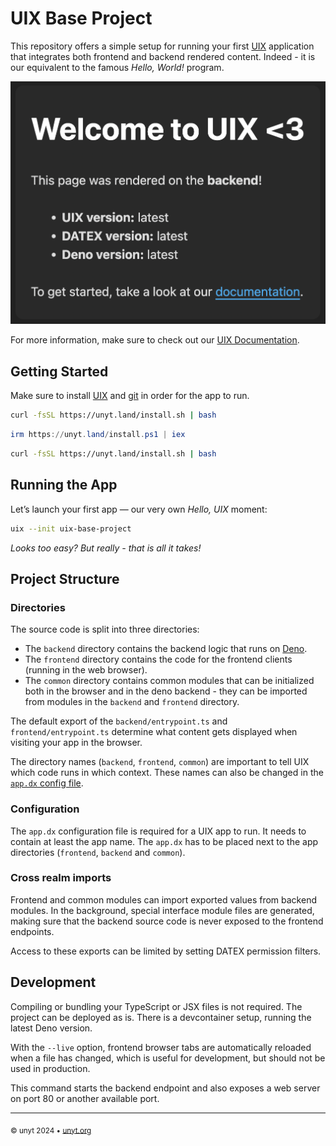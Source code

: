 # UIX Base Project

This repository offers a simple setup for running your first [UIX](https://github.com/unyt-org/uix) application that integrates both frontend and backend rendered content. Indeed - it is our equivalent to the famous *Hello, World!* program.

<img src=".github/res/welcome-banner.png">

For more information, make sure to check out our [UIX Documentation](https://docs.unyt.org/manual/uix/getting-started).

## Getting Started
Make sure to install [UIX](https://docs.unyt.org/manual/uix/getting-started) and [git](https://git-scm.com/downloads) in order for the app to run.


<unyt-tabs>
<unyt-tab label="macOS" default>

```sh
curl -fsSL https://unyt.land/install.sh | bash
```

</unyt-tab>
<unyt-tab label="Windows">

```powershell
irm https://unyt.land/install.ps1 | iex
```

</unyt-tab>
<unyt-tab label="Linux">

```sh
curl -fsSL https://unyt.land/install.sh | bash
```

</unyt-tab>
</unyt-tabs>

## Running the App
Let’s launch your first app — our very own *Hello, UIX* moment:

```bash
uix --init uix-base-project
```

*Looks too easy? But really - that is all it takes!* 


## Project Structure

### Directories
The source code is split into three directories:

* The `backend` directory contains the backend logic that runs on [Deno](https://deno.com/).
* The `frontend` directory contains the code for the frontend clients (running in the web browser).
* The `common` directory contains common modules that can be initialized both in the browser and in the deno backend - they can be imported from modules in the `backend` and `frontend` directory.

The default export of the `backend/entrypoint.ts` and `frontend/entrypoint.ts` determine what content
gets displayed when visiting your app in the browser.

The directory names (`backend`, `frontend`, `common`) are important to tell UIX which code runs in which context. These names can also be changed in the [`app.dx` config file](https://docs.unyt.org/manual/uix/configuration#the-appdx-file).

### Configuration

The `app.dx` configuration file is required for a UIX app to run. It needs to contain at least the app name.
The `app.dx` has to be placed next to the app directories (`frontend`, `backend` and `common`).

### Cross realm imports

Frontend and common modules can import exported values from backend modules.
In the background, special interface module files are generated, making sure that the backend source code is never exposed to the frontend endpoints.

Access to these exports can be limited by setting DATEX permission filters.

## Development

Compiling or bundling your TypeScript or JSX files is not required. The project can be deployed as is.
There is a devcontainer setup, running the latest Deno version.

With the `--live` option, frontend browser tabs are automatically reloaded when a file has changed, which is useful for development, but should not be used in production.

This command starts the backend endpoint and also exposes a web server on port 80 or another available port.

---

<sub>&copy; unyt 2024 • [unyt.org](https://unyt.org)</sub>
